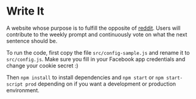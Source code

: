 Write It
======

A website whose purpose is to fulfill the opposite of <a href="http://reddit.com">reddit</a>. 
Users will contribute to the weekly prompt and continuously vote on what the next sentence should be.

To run the code, first copy the file `src/config-sample.js` and rename it to `src/config.js`. 
Make sure you fill in your Facebook app credentials and change your cookie secret :)

Then `npm install` to install dependencies and `npm start` or `npm start-script prod` 
depending on if you want a development or production environment.
